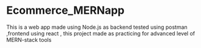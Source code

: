 # Ecommerce_MERNapp
This is a web app made using Node.js as backend tested using postman ,frontend using react , this project made as practicing for advanced level of MERN-stack tools 
